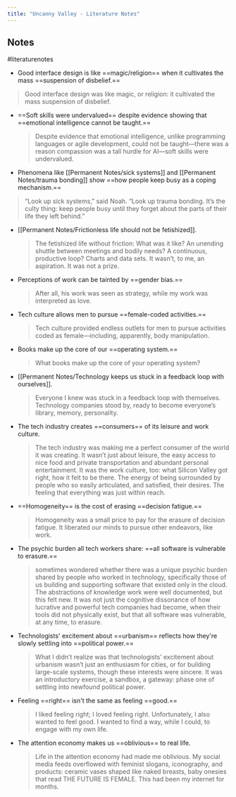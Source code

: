 ```yaml
---
title: "Uncanny Valley - Literature Notes"
---
```

## Notes
#literaturenotes 
- Good interface design is like ==magic/religion== when it cultivates the mass ==suspension of disbelief.==
 > Good interface design was like magic, or religion: it cultivated the mass suspension of disbelief.
- ==Soft skills were undervalued== despite evidence showing that ==emotional intelligence cannot be taught.==
  > Despite evidence that emotional intelligence, unlike programming languages or agile development, could not be taught—there was a reason compassion was a tall hurdle for AI—soft skills were undervalued.
- Phenomena like [[Permanent Notes/sick systems]] and [[Permanent Notes/trauma bonding]] show ==how people keep busy as a coping mechanism.==
 >  “Look up sick systems,” said Noah. “Look up trauma bonding. It’s the culty thing: keep people busy until they forget about the parts of their life they left behind.”
- [[Permanent Notes/Frictionless life should not be fetishized]].
  > The fetishized life without friction: What was it like? An unending shuttle between meetings and bodily needs? A continuous, productive loop? Charts and data sets. It wasn’t, to me, an aspiration. It was not a prize.
- Perceptions of work can be tainted by ==gender bias.==
  > After all, his work was seen as strategy, while my work was interpreted as love.
- Tech culture allows men to pursue ==female-coded activities.==
   > Tech culture provided endless outlets for men to pursue activities coded as female—including, apparently, body manipulation.
- Books make up the core of our ==operating system.==
   >  What books make up the core of your operating system?
- [[Permanent Notes/Technology keeps us stuck in a feedback loop with ourselves]].
   >  Everyone I knew was stuck in a feedback loop with themselves. Technology companies stood by, ready to become everyone’s library, memory, personality.
- The tech industry creates ==consumers== of its leisure and work culture.
   > The tech industry was making me a perfect consumer of the world it was creating. It wasn’t just about leisure, the easy access to nice food and private transportation and abundant personal entertainment. It was the work culture, too: what Silicon Valley got right, how it felt to be there. The energy of being surrounded by people who so easily articulated, and satisfied, their desires. The feeling that everything was just within reach.
- ==Homogeneity== is the cost of erasing ==decision fatigue.==
    > Homogeneity was a small price to pay for the erasure of decision fatigue. It liberated our minds to pursue other endeavors, like work.
- The psychic burden all tech workers share: ==all software is vulnerable to erasure.==
   > sometimes wondered whether there was a unique psychic burden shared by people who worked in technology, specifically those of us building and supporting software that existed only in the cloud. The abstractions of knowledge work were well documented, but this felt new. It was not just the cognitive dissonance of how lucrative and powerful tech companies had become, when their tools did not physically exist, but that all software was vulnerable, at any time, to erasure.
- Technologists' excitement about ==urbanism== reflects how they're slowly settling into ==political power.==
    > What I didn’t realize was that technologists’ excitement about urbanism wasn’t just an enthusiasm for cities, or for building large-scale systems, though these interests were sincere. It was an introductory exercise, a sandbox, a gateway: phase one of settling into newfound political power.
- Feeling ==right== isn't the same as feeling ==good.==
    > I liked feeling right; I loved feeling right. Unfortunately, I also wanted to feel good. I wanted to find a way, while I could, to engage with my own life.
- The attention economy makes us ==oblivious== to real life.
   >  Life in the attention economy had made me oblivious. My social media feeds overflowed with feminist slogans, iconography, and products: ceramic vases shaped like naked breasts, baby onesies that read THE FUTURE IS FEMALE. This had been my internet for months.
